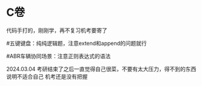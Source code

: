 # C卷

代码手打的，刚刚学，再不复习机考要寄了

#五键键盘：纯纯逻辑题，注意extend和append的问题就行

#ABR车辆协同场景：注意正则表达式的语法

2024.03.04
考研结束了之后一直觉得自己很菜，不要有太大压力，得不到的东西说明不适合自己
机考还是没有把握
